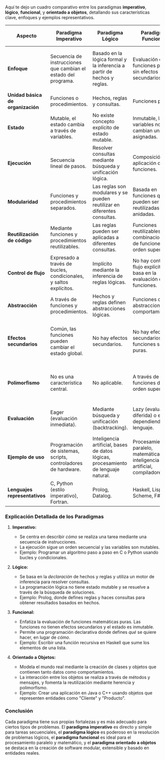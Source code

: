 Aquí te dejo un cuadro comparativo entre los paradigmas **imperativo**, **lógico**, **funcional**, y **orientado a objetos**, detallando sus características clave, enfoques y ejemplos representativos.

| **Aspecto**                | **Paradigma Imperativo**                                            | **Paradigma Lógico**                                                  | **Paradigma Funcional**                                                | **Paradigma Orientado a Objetos (OO)**                                   |
|----------------------------|---------------------------------------------------------------------|-----------------------------------------------------------------------|------------------------------------------------------------------------|---------------------------------------------------------------------------|
| **Enfoque**                 | Secuencia de instrucciones que cambian el estado del programa.      | Basado en la lógica formal y la inferencia a partir de hechos y reglas.| Evaluación de funciones puras, sin efectos secundarios.                 | Modelado de entidades del mundo real usando objetos que combinan estado y comportamiento. |
| **Unidad básica de organización** | Funciones o procedimientos.                                          | Hechos, reglas y consultas.                                            | Funciones puras.                                                        | Clases y objetos.                                                        |
| **Estado**                 | Mutable, el estado cambia a través de variables.                    | No existe concepto explícito de estado mutable.                        | Inmutable, las variables no cambian una vez asignadas.                  | Cada objeto gestiona su propio estado internamente.                      |
| **Ejecución**              | Secuencia lineal de pasos.                                          | Resolver consultas mediante búsqueda y unificación lógica.             | Composición y aplicación de funciones.                                  | Interacciones entre objetos a través de métodos y mensajes.              |
| **Modularidad**            | Funciones y procedimientos separados.                               | Las reglas son modulares y se pueden reutilizar en diferentes consultas.| Basada en funciones que pueden ser reutilizadas y anidadas.             | Clases que encapsulan datos y métodos.                                   |
| **Reutilización de código** | Mediante funciones y procedimientos reutilizables.                   | Las reglas pueden ser aplicadas a diferentes consultas.                | Funciones reutilizables, combinaciones de funciones de orden superior.  | Herencia, polimorfismo y composición de objetos.                         |
| **Control de flujo**       | Expresado a través de bucles, condicionales, y saltos explícitos.    | Implícito mediante la inferencia de reglas lógicas.                    | No hay control de flujo explícito, se basa en la evaluación de funciones. | Implícito en las interacciones entre objetos y el despacho de métodos.   |
| **Abstracción**            | A través de funciones y procedimientos.                             | Hechos y reglas definen abstracciones lógicas.                         | Funciones como abstracciones de comportamientos.                        | Clases y objetos como abstracción de entidades y comportamientos.        |
| **Efectos secundarios**    | Común, las funciones pueden cambiar el estado global.               | No hay efectos secundarios.                                            | No hay efectos secundarios, las funciones son puras.                    | Pueden existir efectos secundarios a través de métodos que alteran el estado de los objetos. |
| **Polimorfismo**            | No es una característica central.                                   | No aplicable.                                                          | A través de funciones de orden superior.                                | Es una característica clave, los objetos pueden compartir interfaces comunes. |
| **Evaluación**              | Eager (evaluación inmediata).                                       | Mediante búsqueda y unificación (backtracking).                        | Lazy (evaluación diferida) o eager, dependiendo del lenguaje.           | Eager, la mayoría de los métodos son evaluados inmediatamente cuando se llaman. |
| **Ejemplo de uso**         | Programación de sistemas, scripts, controladores de hardware.        | Inteligencia artificial, bases de datos lógicas, procesamiento de lenguaje natural. | Procesamiento paralelo, matemáticas, inteligencia artificial, compiladores. | Desarrollo de software empresarial, sistemas complejos, interfaces gráficas. |
| **Lenguajes representativos** | C, Python (estilo imperativo), Fortran.                             | Prolog, Datalog.                                                       | Haskell, Lisp, Scheme, F#.                                              | Java, C++, Python (soporte OO), Ruby, C#.                                |

### Explicación Detallada de los Paradigmas

1. **Imperativo:**
   - Se centra en describir *cómo* se realiza una tarea mediante una secuencia de instrucciones.
   - La ejecución sigue un orden secuencial y las variables son mutables.
   - Ejemplo: Programar un algoritmo paso a paso en C o Python usando bucles y condicionales.

2. **Lógico:**
   - Se basa en la *declaración* de hechos y reglas y utiliza un motor de inferencia para resolver consultas.
   - La programación lógica no tiene estado mutable y se resuelve a través de la búsqueda de soluciones.
   - Ejemplo: Prolog, donde defines reglas y haces consultas para obtener resultados basados en hechos.

3. **Funcional:**
   - Enfatiza la evaluación de funciones matemáticas puras. Las funciones no tienen efectos secundarios y el estado es inmutable.
   - Permite una programación declarativa donde defines *qué* se quiere hacer, en lugar de *cómo*.
   - Ejemplo: Escribir una función recursiva en Haskell que sume los elementos de una lista.

4. **Orientado a Objetos:**
   - Modela el mundo real mediante la creación de clases y objetos que contienen tanto datos como comportamientos.
   - La interacción entre los objetos se realiza a través de métodos y mensajes, y fomenta la reutilización mediante herencia y polimorfismo.
   - Ejemplo: Crear una aplicación en Java o C++ usando objetos que representen entidades como "Cliente" y "Producto".

### Conclusión

Cada paradigma tiene sus propias fortalezas y es más adecuado para ciertos tipos de problemas. El **paradigma imperativo** es directo y simple para tareas secuenciales, el **paradigma lógico** es poderoso en la resolución de problemas lógicos, el **paradigma funcional** es ideal para el procesamiento paralelo y matemático, y el **paradigma orientado a objetos** se destaca en la creación de software modular, extensible y basado en entidades reales.
